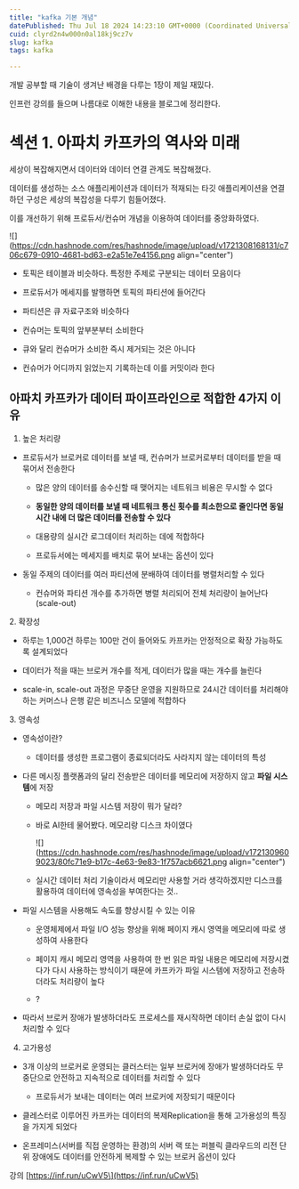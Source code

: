 ```yaml
---
title: "kafka 기본 개념"
datePublished: Thu Jul 18 2024 14:23:10 GMT+0000 (Coordinated Universal Time)
cuid: clyrd2n4w000n0al18kj9cz7v
slug: kafka
tags: kafka

---
```


  
  
개발 공부할 때 기술이 생겨난 배경을 다루는 1장이 제일 재밌다.

인프런 강의를 들으며 나름대로 이해한 내용을 블로그에 정리한다.

  
  

# **섹션 1. 아파치 카프카의 역사와 미래**

세상이 복잡해지면서 데이터와 데이터 연결 관계도 복잡해졌다.

데이터를 생성하는 소스 애플리케이션과 데이터가 적재되는 타깃 애플리케이션을 연결하던 구성은 세상의 복잡성을 다루기 힘들어졌다.

이를 개선하기 위해 프로듀서/컨슈머 개념을 이용하여 데이터를 중앙화하였다.

![](https://cdn.hashnode.com/res/hashnode/image/upload/v1721308168131/c706c679-0910-4681-bd63-e2a51e7e4156.png align="center")

* 토픽은 테이블과 비슷하다. 특정한 주제로 구분되는 데이터 모음이다
    
* 프로듀서가 메세지를 발행하면 토픽의 파티션에 들어간다
    
* 파티션은 큐 자료구조와 비슷하다
    
* 컨슈머는 토픽의 앞부분부터 소비한다
    
* 큐와 달리 컨슈머가 소비한 즉시 제거되는 것은 아니다
    
* 컨슈머가 어디까지 읽었는지 기록하는데 이를 커밋이라 한다
    

  
  

## 아파치 카프카가 데이터 파이프라인으로 적합한 4가지 이유

1. 높은 처리량
    

* 프로듀서가 브로커로 데이터를 보낼 때, 컨슈머가 브로커로부터 데이터를 받을 때 묶어서 전송한다
    
    * 많은 양의 데이터를 송수신할 때 맺어지는 네트워크 비용은 무시할 수 없다
        
    * **동일한 양의 데이터를 보낼 때 네트워크 통신 횟수를 최소한으로 줄인다면 동일 시간 내에 더 많은 데이터를 전송할 수 있다**
        
    * 대용량의 실시간 로그데이터 처리하는 데에 적합하다
        
    * 프로듀서에는 메세지를 배치로 묶어 보내는 옵션이 있다
        
* 동일 주제의 데이터를 여러 파티션에 분배하여 데이터를 병렬처리할 수 있다
    
    * 컨슈머와 파티션 개수를 추가하면 병렬 처리되어 전체 처리량이 늘어난다 (scale-out)
        

  
2\. 확장성

* 하루는 1,000건 하루는 100만 건이 들어와도 카프카는 안정적으로 확장 가능하도록 설계되었다
    
* 데이터가 적을 때는 브로커 개수를 적게, 데이터가 많을 때는 개수를 늘린다
    
* scale-in, scale-out 과정은 무중단 운영을 지원하므로 24시간 데이터를 처리해야 하는 커머스나 은행 같은 비즈니스 모델에 적합하다
    

  
3\. 영속성

* 영속성이란?
    
    * 데이터를 생성한 프로그램이 종료되더라도 사라지지 않는 데이터의 특성
        
* 다른 메시징 플랫폼과의 달리 전송받은 데이터를 메모리에 저장하지 않고 **파일 시스템**에 저장
    
    * 메모리 저장과 파일 시스템 저장이 뭐가 달라?
        
    * 바로 AI한테 물어봤다. 메모리랑 디스크 차이였다
        
        ![](https://cdn.hashnode.com/res/hashnode/image/upload/v1721309609023/80fc71e9-b17c-4e63-9e83-1f757acb6621.png align="center")
        
    * 실시간 데이터 처리 기술이라서 메모리만 사용할 거라 생각하겠지만 디스크를 활용하여 데이터에 영속성을 부여한다는 것..
        
* 파일 시스템을 사용해도 속도를 향상시킬 수 있는 이유
    
    * 운영체제에서 파일 I/O 성능 향상을 위해 페이지 캐시 영역을 메모리에 따로 생성하여 사용한다
        
    * 페이지 캐시 메모리 영역을 사용하여 한 번 읽은 파일 내용은 메모리에 저장시켰다가 다시 사용하는 방식이기 때문에 카프카가 파일 시스템에 저장하고 전송하더라도 처리량이 높다
        
    * ?
        
* 따라서 브로커 장애가 발생하더라도 프로세스를 재시작하면 데이터 손실 없이 다시 처리할 수 있다
    

4. 고가용성
    

* 3개 이상의 브로커로 운영되는 클러스터는 일부 브로커에 장애가 발생하더라도 무중단으로 안전하고 지속적으로 데이터를 처리할 수 있다
    
    * 프로듀서가 보내는 데이터는 여러 브로커에 저장되기 때문이다
        
* 클레스터로 이루어진 카프카는 데이터의 복제Replication을 통해 고가용성의 특징을 가지게 되었다
    
* 온프레미스(서버를 직접 운영하는 환경)의 서버 랙 또는 퍼블릭 클라우드의 리전 단위 장애에도 데이터를 안전하게 복제할 수 있는 브로커 옵션이 있다
    

  
  

강의 \[https://inf.run/uCwV5\](https://inf.run/uCwV5)